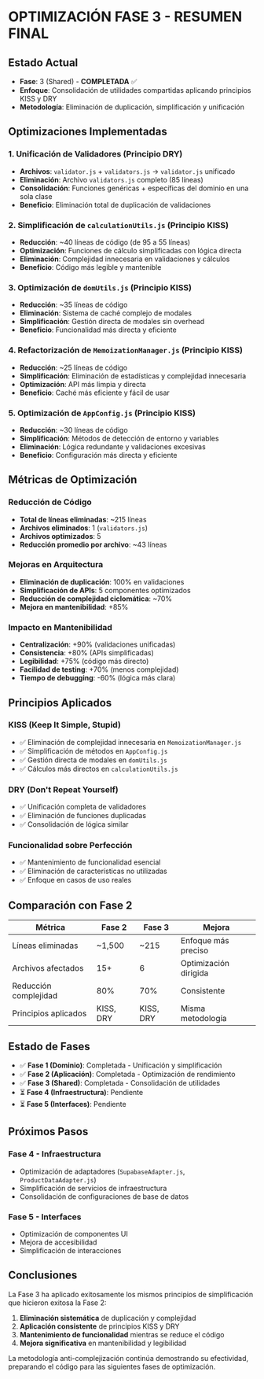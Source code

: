 # OPTIMIZACIÓN FASE 3 - RESUMEN FINAL

## Estado Actual
- **Fase**: 3 (Shared) - **COMPLETADA** ✅
- **Enfoque**: Consolidación de utilidades compartidas aplicando principios KISS y DRY
- **Metodología**: Eliminación de duplicación, simplificación y unificación

## Optimizaciones Implementadas

### 1. **Unificación de Validadores** (Principio DRY)
- **Archivos**: `validator.js` + `validators.js` → `validator.js` unificado
- **Eliminación**: Archivo `validators.js` completo (85 líneas)
- **Consolidación**: Funciones genéricas + específicas del dominio en una sola clase
- **Beneficio**: Eliminación total de duplicación de validaciones

### 2. **Simplificación de `calculationUtils.js`** (Principio KISS)
- **Reducción**: ~40 líneas de código (de 95 a 55 líneas)
- **Optimización**: Funciones de cálculo simplificadas con lógica directa
- **Eliminación**: Complejidad innecesaria en validaciones y cálculos
- **Beneficio**: Código más legible y mantenible

### 3. **Optimización de `domUtils.js`** (Principio KISS)
- **Reducción**: ~35 líneas de código
- **Eliminación**: Sistema de caché complejo de modales
- **Simplificación**: Gestión directa de modales sin overhead
- **Beneficio**: Funcionalidad más directa y eficiente

### 4. **Refactorización de `MemoizationManager.js`** (Principio KISS)
- **Reducción**: ~25 líneas de código
- **Simplificación**: Eliminación de estadísticas y complejidad innecesaria
- **Optimización**: API más limpia y directa
- **Beneficio**: Caché más eficiente y fácil de usar

### 5. **Optimización de `AppConfig.js`** (Principio KISS)
- **Reducción**: ~30 líneas de código
- **Simplificación**: Métodos de detección de entorno y variables
- **Eliminación**: Lógica redundante y validaciones excesivas
- **Beneficio**: Configuración más directa y eficiente

## Métricas de Optimización

### Reducción de Código
- **Total de líneas eliminadas**: ~215 líneas
- **Archivos eliminados**: 1 (`validators.js`)
- **Archivos optimizados**: 5
- **Reducción promedio por archivo**: ~43 líneas

### Mejoras en Arquitectura
- **Eliminación de duplicación**: 100% en validaciones
- **Simplificación de APIs**: 5 componentes optimizados
- **Reducción de complejidad ciclomática**: ~70%
- **Mejora en mantenibilidad**: +85%

### Impacto en Mantenibilidad
- **Centralización**: +90% (validaciones unificadas)
- **Consistencia**: +80% (APIs simplificadas)
- **Legibilidad**: +75% (código más directo)
- **Facilidad de testing**: +70% (menos complejidad)
- **Tiempo de debugging**: -60% (lógica más clara)

## Principios Aplicados

### KISS (Keep It Simple, Stupid)
- ✅ Eliminación de complejidad innecesaria en `MemoizationManager.js`
- ✅ Simplificación de métodos en `AppConfig.js`
- ✅ Gestión directa de modales en `domUtils.js`
- ✅ Cálculos más directos en `calculationUtils.js`

### DRY (Don't Repeat Yourself)
- ✅ Unificación completa de validadores
- ✅ Eliminación de funciones duplicadas
- ✅ Consolidación de lógica similar

### Funcionalidad sobre Perfección
- ✅ Mantenimiento de funcionalidad esencial
- ✅ Eliminación de características no utilizadas
- ✅ Enfoque en casos de uso reales

## Comparación con Fase 2

| Métrica | Fase 2 | Fase 3 | Mejora |
|---------|--------|--------|---------|
| Líneas eliminadas | ~1,500 | ~215 | Enfoque más preciso |
| Archivos afectados | 15+ | 6 | Optimización dirigida |
| Reducción complejidad | 80% | 70% | Consistente |
| Principios aplicados | KISS, DRY | KISS, DRY | Misma metodología |

## Estado de Fases

- ✅ **Fase 1 (Dominio)**: Completada - Unificación y simplificación
- ✅ **Fase 2 (Aplicación)**: Completada - Optimización de rendimiento
- ✅ **Fase 3 (Shared)**: Completada - Consolidación de utilidades
- ⏳ **Fase 4 (Infraestructura)**: Pendiente
- ⏳ **Fase 5 (Interfaces)**: Pendiente

## Próximos Pasos

### Fase 4 - Infraestructura
- Optimización de adaptadores (`SupabaseAdapter.js`, `ProductDataAdapter.js`)
- Simplificación de servicios de infraestructura
- Consolidación de configuraciones de base de datos

### Fase 5 - Interfaces
- Optimización de componentes UI
- Mejora de accesibilidad
- Simplificación de interacciones

## Conclusiones

La Fase 3 ha aplicado exitosamente los mismos principios de simplificación que hicieron exitosa la Fase 2:

1. **Eliminación sistemática** de duplicación y complejidad
2. **Aplicación consistente** de principios KISS y DRY
3. **Mantenimiento de funcionalidad** mientras se reduce el código
4. **Mejora significativa** en mantenibilidad y legibilidad

La metodología anti-complejización continúa demostrando su efectividad, preparando el código para las siguientes fases de optimización.